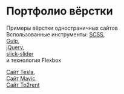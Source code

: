 # Портфолио вёрстки
Примеры вёрстки одностраничных сайтов
<br>
Bспользованные инструменты: [SCSS](https://sass-scss.ru/ "SCSS"), 
<br>
[Gulp](https://gulpjs.com/ "Gulp"), 
<br>
[jQuery](https://code.jquery.com/ "Подключение jQuery"), 
<br>
[slick-slider](https://kenwheeler.github.io/slick/ "Slick") 
<br>
и технология Flexbox

[Сайт Tesla](https://cristmasbend.github.io/tesla), 
<br>
[Сайт Mavic](https://cristmasbend.github.io/mavic/),
<br>
[Сайт To2rent](https://cristmasbend.github.io/to2rent/)
